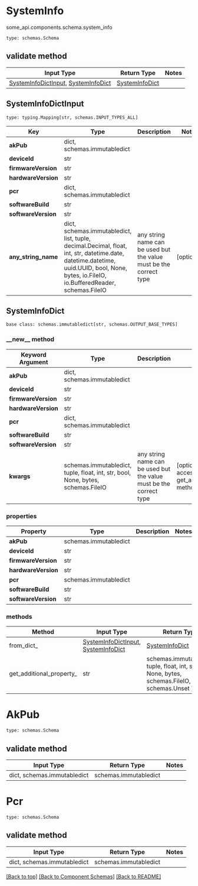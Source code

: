 # SystemInfo
some_api.components.schema.system_info
```
type: schemas.Schema
```

## validate method
Input Type | Return Type | Notes
------------ | ------------- | -------------
[SystemInfoDictInput](#systeminfodictinput), [SystemInfoDict](#systeminfodict) | [SystemInfoDict](#systeminfodict) |

## SystemInfoDictInput
```
type: typing.Mapping[str, schemas.INPUT_TYPES_ALL]
```
Key | Type |  Description | Notes
------------ | ------------- | ------------- | -------------
**akPub** | dict, schemas.immutabledict |  |
**deviceId** | str |  |
**firmwareVersion** | str |  |
**hardwareVersion** | str |  |
**pcr** | dict, schemas.immutabledict |  |
**softwareBuild** | str |  |
**softwareVersion** | str |  |
**any_string_name** | dict, schemas.immutabledict, list, tuple, decimal.Decimal, float, int, str, datetime.date, datetime.datetime, uuid.UUID, bool, None, bytes, io.FileIO, io.BufferedReader, schemas.FileIO | any string name can be used but the value must be the correct type | [optional]

## SystemInfoDict
```
base class: schemas.immutabledict[str, schemas.OUTPUT_BASE_TYPES]

```
### &lowbar;&lowbar;new&lowbar;&lowbar; method
Keyword Argument | Type | Description | Notes
---------------- | ---- | ----------- | -----
**akPub** | dict, schemas.immutabledict |  |
**deviceId** | str |  |
**firmwareVersion** | str |  |
**hardwareVersion** | str |  |
**pcr** | dict, schemas.immutabledict |  |
**softwareBuild** | str |  |
**softwareVersion** | str |  |
**kwargs** | schemas.immutabledict, tuple, float, int, str, bool, None, bytes, schemas.FileIO | any string name can be used but the value must be the correct type | [optional] typed value is accessed with the get_additional_property_ method

### properties
Property | Type | Description | Notes
-------- | ---- | ----------- | -----
**akPub** | schemas.immutabledict |  |
**deviceId** | str |  |
**firmwareVersion** | str |  |
**hardwareVersion** | str |  |
**pcr** | schemas.immutabledict |  |
**softwareBuild** | str |  |
**softwareVersion** | str |  |

### methods
Method | Input Type | Return Type | Notes
------ | ---------- | ----------- | ------
from_dict_ | [SystemInfoDictInput](#systeminfodictinput), [SystemInfoDict](#systeminfodict) | [SystemInfoDict](#systeminfodict) | a constructor
get_additional_property_ | str | schemas.immutabledict, tuple, float, int, str, bool, None, bytes, schemas.FileIO, schemas.Unset }} | provides type safety for additional properties

# AkPub
```
type: schemas.Schema
```

## validate method
Input Type | Return Type | Notes
------------ | ------------- | -------------
dict, schemas.immutabledict | schemas.immutabledict |

# Pcr
```
type: schemas.Schema
```

## validate method
Input Type | Return Type | Notes
------------ | ------------- | -------------
dict, schemas.immutabledict | schemas.immutabledict |

[[Back to top]](#top) [[Back to Component Schemas]](../../../README.md#Component-Schemas) [[Back to README]](../../../README.md)
